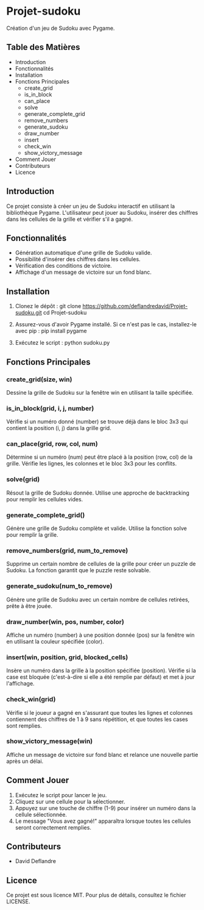 # Projet-sudoku

Création d'un jeu de Sudoku avec Pygame.

## Table des Matières

- Introduction
- Fonctionnalités
- Installation
- Fonctions Principales
  - create_grid
  - is_in_block
  - can_place
  - solve
  - generate_complete_grid
  - remove_numbers
  - generate_sudoku
  - draw_number
  - insert
  - check_win
  - show_victory_message
- Comment Jouer
- Contributeurs
- Licence

## Introduction

Ce projet consiste à créer un jeu de Sudoku interactif en utilisant la bibliothèque Pygame. L'utilisateur peut jouer au Sudoku, insérer des chiffres dans les cellules de la grille et vérifier s'il a gagné.

## Fonctionnalités

- Génération automatique d'une grille de Sudoku valide.
- Possibilité d'insérer des chiffres dans les cellules.
- Vérification des conditions de victoire.
- Affichage d'un message de victoire sur un fond blanc.

## Installation

1. Clonez le dépôt :
git clone https://github.com/deflandredavid/Projet-sudoku.git cd Projet-sudoku

2. Assurez-vous d'avoir Pygame installé. Si ce n'est pas le cas, installez-le avec pip :
pip install pygame

3. Exécutez le script :
python sudoku.py

## Fonctions Principales

### create_grid(size, win)

Dessine la grille de Sudoku sur la fenêtre win en utilisant la taille spécifiée.

### is_in_block(grid, i, j, number)

Vérifie si un numéro donné (number) se trouve déjà dans le bloc 3x3 qui contient la position (i, j) dans la grille grid.

### can_place(grid, row, col, num)

Détermine si un numéro (num) peut être placé à la position (row, col) de la grille. Vérifie les lignes, les colonnes et le bloc 3x3 pour les conflits.

### solve(grid)

Résout la grille de Sudoku donnée. Utilise une approche de backtracking pour remplir les cellules vides.

### generate_complete_grid()

Génère une grille de Sudoku complète et valide. Utilise la fonction solve pour remplir la grille.

### remove_numbers(grid, num_to_remove)

Supprime un certain nombre de cellules de la grille pour créer un puzzle de Sudoku. La fonction garantit que le puzzle reste solvable.

### generate_sudoku(num_to_remove)

Génère une grille de Sudoku avec un certain nombre de cellules retirées, prête à être jouée.

### draw_number(win, pos, number, color)

Affiche un numéro (number) à une position donnée (pos) sur la fenêtre win en utilisant la couleur spécifiée (color).

### insert(win, position, grid, blocked_cells)

Insère un numéro dans la grille à la position spécifiée (position). Vérifie si la case est bloquée (c'est-à-dire si elle a été remplie par défaut) et met à jour l'affichage.

### check_win(grid)

Vérifie si le joueur a gagné en s'assurant que toutes les lignes et colonnes contiennent des chiffres de 1 à 9 sans répétition, et que toutes les cases sont remplies.

### show_victory_message(win)

Affiche un message de victoire sur fond blanc et relance une nouvelle partie après un délai.

## Comment Jouer

1. Exécutez le script pour lancer le jeu.
2. Cliquez sur une cellule pour la sélectionner.
3. Appuyez sur une touche de chiffre (1-9) pour insérer un numéro dans la cellule sélectionnée.
4. Le message "Vous avez gagné!" apparaîtra lorsque toutes les cellules seront correctement remplies.

## Contributeurs

- David Deflandre

## Licence

Ce projet est sous licence MIT. Pour plus de détails, consultez le fichier LICENSE.